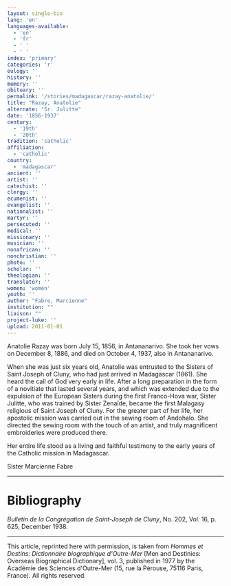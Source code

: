 ```yaml
---
layout: single-bio
lang: 'en'
languages-available:
  - 'en'
  - 'fr'
  - ' '
  - ' '
index: 'primary'
categories: 'r'
eulogy: ''
history: ''
memory: ''
obituary: ''
permalink: '/stories/madagascar/razay-anatolie/'
title: "Razay, Anatolie"
alternate: "Sr. Julitte"
date: '1856-1937'
century:
  - '19th'
  - '20th'
tradition: 'catholic'
affiliation:
  - 'catholic'
country:
  - 'madagascar'
ancient: ''
artist: ''
catechist: ''
clergy: ''
ecumenist: ''
evangelist: ''
nationalist: ''
martyr: ''
persecuted: ''
medical: ''
missionary: ''
musician: ''
nonafrican: ''
nonchristian: ''
photo: ''
scholar: ''
theologian: ''
translator: ''
women: 'women'
youth: ''
author: "Fabre, Marcienne"
institution: ""
liaison: ""
project-luke: ''
upload: 2011-01-01
---
```




Anatolie Razay was born July 15, 1856, in Antananarivo. She took her vows on December 8, 1886, and died on October 4, 1937, also in Antananarivo.

When she was just six years old, Anatolie was entrusted to the Sisters of Saint Joseph of Cluny, who had just arrived in Madagascar (1861). She heard the call of God very early in life. After a long preparation in the form of a novitiate that lasted several years, and which was extended due to the expulsion of the European Sisters during the first Franco-Hova war, Sister Julitte, who was trained by Sister Zenaïde, became the first Malagasy religious of Saint Joseph of Cluny. For the greater part of her life, her apostolic mission was carried out in the sewing room of Andohalo. She directed the sewing room with the touch of an artist, and truly magnificent embroideries were produced there.

Her entire life stood as a living and faithful testimony to the early years of the Catholic mission in Madagascar.

Sister Marcienne Fabre

---

# Bibliography

*Bulletin de la Congrégation de Saint-Joseph de Cluny*, No. 202, Vol. 16, p. 625, December 1938.

---

This article, reprinted here with permission, is taken from *Hommes et Destins: Dictionnaire biographique d'Outre-Mer* [Men and Destinies: Overseas Biographical Dictionary], vol. 3, published in 1977 by the Académie des Sciences d'Outre-Mer (15, rue la Pérouse, 75116 Paris, France). All rights reserved.
